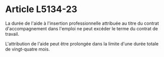 # Article L5134-23

La durée de l'aide à l'insertion professionnelle attribuée au titre du contrat d'accompagnement dans l'emploi ne peut excéder le terme du contrat de travail. 

L'attribution de l'aide peut être prolongée dans la limite d'une durée totale de vingt-quatre mois.